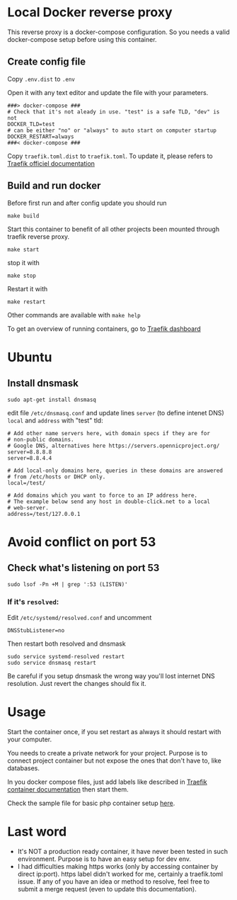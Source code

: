 Local Docker reverse proxy
==========================

This reverse proxy is a docker-compose configuration.
So you needs a valid docker-compose setup before using this container. 

Create config file
------------------

Copy `.env.dist` to `.env`

Open it with any text editor and update the file with your parameters.

    ###> docker-compose ###
    # Check that it's not aleady in use. "test" is a safe TLD, "dev" is not
    DOCKER_TLD=test
    # can be either "no" or "always" to auto start on computer startup
    DOCKER_RESTART=always
    ###< docker-compose ###

Copy `traefik.toml.dist` to `traefik.toml`. To update it, please refers to [Traefik officiel documentation](https://docs.traefik.io/v1.0/toml/)

Build and run docker
--------------------

Before first run and after config update you should run 

    make build

Start this container to benefit of all other projects been mounted through traefik reverse proxy.

    make start
  
stop it with

    make stop
    
Restart it with

    make restart
    
Other commands are available with `make help`
    
To get an overview of running containers, go to [Traefik dashboard](http://traefik.test/dashboard/)
    
Ubuntu
======
    
Install dnsmask
---------------

    sudo apt-get install dnsmasq
    
edit file `/etc/dnsmasq.conf` and update lines `server` (to define intenet DNS) `local` and `address` with "test" tld:

    # Add other name servers here, with domain specs if they are for
    # non-public domains.
    # Google DNS, alternatives here https://servers.opennicproject.org/
    server=8.8.8.8
    server=8.8.4.4

    # Add local-only domains here, queries in these domains are answered
    # from /etc/hosts or DHCP only.
    local=/test/
    
    # Add domains which you want to force to an IP address here.
    # The example below send any host in double-click.net to a local
    # web-server.
    address=/test/127.0.0.1


Avoid conflict on port 53
=========================

Check what's listening on port 53
---------------------------------

    sudo lsof -Pn +M | grep ':53 (LISTEN)'
    
### If it's `resolved`:

Edit `/etc/systemd/resolved.conf` and uncomment

    DNSStubListener=no

Then restart both resolved and dnsmask

    sudo service systemd-resolved restart
    sudo service dnsmasq restart

Be careful if you setup dnsmask the wrong way you'll lost internet DNS resolution.
Just revert the changes should fix it.

Usage
=====

Start the container once, if you set restart as always it should restart with your computer.

You needs to create a private network for your project. Purpose is to connect project container but not expose the ones
that don't have to, like databases.

In you docker compose files, just add labels like described in [Traefik container documentation](https://docs.traefik.io/v1.5/configuration/backends/docker/#on-containers)
then start them.

Check the sample file for basic php container setup [here](doc/docker-compose.yml).

Last word
=========

- It's NOT a production ready container, it have never been tested in such environment. Purpose is to have an easy setup for dev env.
- I had difficulties making https works (only by accessing container by direct ip:port). https label didn't worked for me, certainly a traefik.toml issue. If any of you have an idea or method to resolve, feel free to submit a merge request (even to update this documentation).
